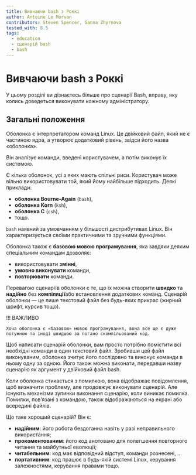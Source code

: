 ```yaml
---
title: Вивчаючи bash з Роккі
author: Antoine Le Morvan
contributors: Steven Spencer, Ganna Zhyrnova
tested_with: 8.5
tags:
  - education
  - сценарій bash
  - bash
---
```


# Вивчаючи bash з Роккі

У цьому розділі ви дізнаєтесь більше про сценарії Bash, вправу, яку колись доведеться виконувати кожному адміністратору.

## Загальні положення

Оболонка є інтерпретатором команд Linux. Це двійковий файл, який не є частиною ядра, а утворює додатковий рівень, звідси його назва «оболонка».

Він аналізує команди, введені користувачем, а потім виконує їх системою.

Є кілька оболонок, усі з яких мають спільні риси. Користувач може вільно використовувати той, який йому найбільше підходить. Деякі приклади:

* **оболонка Bourne-Again** (`bash`),
* **оболонка Korn** (`ksh`),
* **оболонка C** (`csh`),
* тощо.

`bash` наявний за умовчанням у більшості дистрибутивах Linux. Він характеризується своїми практичними та зручними функціями.

Оболонка також є **базовою мовою програмування**, яка завдяки деяким спеціальним командам дозволяє:

* використовувати **змінні**,
* **умовно виконувати** команди,
* **повторювати** команди.

Перевагою сценаріїв оболонки є те, що їх можна створити **швидко** та **надійно** без **компіляції**або встановлення додаткових команд. Сценарій оболонки — це лише текстовий файл без будь-яких прикрас (жирний шрифт, курсив тощо).

!!! ВАЖЛИВО

    Хоча оболонка є «базовою» мовою програмування, вона все ще є дуже потужною та іноді швидшою за погано скомпільований код.

Щоб написати сценарій оболонки, вам просто потрібно помістити всі необхідні команди в один текстовий файл. Зробивши цей файл виконуваним, оболонка зчитує його послідовно та виконує команди в ньому одну за одною. Його також можна виконати, передавши назву сценарію як аргумент у двійковий файл bash.

Коли оболонка стикається з помилкою, вона відображає повідомлення, щоб визначити проблему, але продовжує виконувати сценарій. Але існують механізми зупинки виконання сценарію, коли виникає помилка. Помилки, пов’язані з командою, також відображаються на екрані або всередині файлів.

Що таке хороший сценарій? Він є:

* **надійним**: його робота бездоганна навіть у разі неправильного використання;
* **прокоментованим**: його код анотовано для полегшення повторного читання та майбутньої еволюції;
* **читабельним**: код має відповідний відступ, команди рознесені, ...
* **портативним**: код працює в будь-якій системі Linux, керування залежностями, керування правами тощо.
